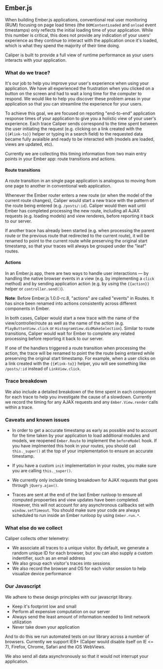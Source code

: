 ## Ember.js

When building Ember.js applications, conventional real user monitoring (RUM) focusing on page load times (the `DOMContentLoaded` and `onload` event timestamps) only reflects the initial loading time of your application.
While this number is critical, this does not provide any indication of your users' experience as they continue to interact with the application once it's loaded, which is what they spend the majority of their time doing.

Caliper is built to provide a full view of runtime performance as your users interacts with your application.

### What do we trace?

It's our job to help you improve your user's experience when using your application.
We have all experienced the frustration when you clicked on a button on the screen and had to wait a long time for the computer to respond.
We would like to help you discover these problem areas in your application so that you can streamline the experience for your users.

To achieve this goal, we are focused on reporting "end-to-end" application response times of your application to give you a holistic view of your user's experience. Each trace Caliper sends correspond to the time spent between the user initiating the request (e.g. clicking on a link created with the `{{#link-to}}` helper or typing in a search field) to the requested data became fully avaialble and ready to be interacted with (models are loaded, views are updated, etc).

Currently we are collecting this timing information from two main entry points in your Ember app: route transitions and actions.

#### <i class="ss-signpost"></i> Route transitions

A route transition in an single page application is analogous to moving from one page to another in conventional web application.

Whenever the Ember router enters a new route (or when the model of the current route changes), Caliper would start a new trace with the pattern of the route being entered (e.g. `/posts/:id`). Caliper would then wait until Ember has completed processing the new route, including all AJAX requests (e.g. loading models) and view renderes, before reporting it back to our server.

If another trace has already been started (e.g. when processing the parent route or the previous route that redirected to the current route), it will be renamed to point to the current route while preserving the original start timestamp, so that your traces will always be grouped under the "leaf" routes.

#### <i class="ss-cursor"></i> Actions

In an Ember.js app, there are two ways to handle user interactions &mdash; by handling the native browser events in a view (e.g. by implementing a `click` method) and by sending application action (e.g. by using the `{{action}}` helper or `controller.send()`).

**Note**: Before Ember.js 1.0.0-rc.8, "actions" are called "events" in Routes. It has since been renamed into actions consistently across different components in Ember.

In both cases, Caliper would start a new trace with the name of the view/controller/route as well as the name of the action (e.g. `PlayButtonView.click` or `HistogramView.didMakeSelection`). Similar to route transitions, Caliper would wait for Ember to complete any related processing before reporting it back to our server.

If one of the handlers triggered a route transition when processing the action, the trace will be renamed to point the the route being entered while preserving the original start timestamp. For example, when a user clicks on a link created with the `{{#link-to}}` helper, you will see something like `/posts/:id` instead of `LinkView.click`.

### Trace breakdown

We also include a detailed breakdown of the time spent in each component for each trace to help you investigate the cause of a slowdown.
Currently we record the timing for any AJAX requests and any `Ember.View.render` calls within a trace.

### Caveats and known issues

  - In order to get a accurate timestamp as early as possible and to account for the time taken by your application to load additional modules and models, we reopened `Ember.Route` to implement the `beforeModel` hook. If you have implmented this hook in your routes, you should call `this._super()` at the top of your implementation to ensure an accurate timestamp.

  - If you have a custom `init` implementation in your routes, you make sure you are calling `this._super()`.

  - We currently only include timing breakdown for AJAX requests that goes through `jQuery.ajax()`.

  - Traces are sent at the end of the last Ember runloop to ensure all computed propoerties and view updates have been completed. However, this will not account for any asynchronous callbacks set with `window.setTimeout`. You should make sure your code are always scheduled to run inside an Ember runloop by using `Ember.run.*`.

### What else do we collect

Caliper collects other telemetry:

  - We associate all traces to a unique visitor. By default, we generate a random unique ID for each browser, but you can also supply a custom indentifier, such as an email address
  - We also group each visitor's traces into sessions
  - We also record the browser and OS for each visitor session to help visualize device performance

### Our Javascript

We adhere to these design principles with our javascript library.

  - Keep it's footprint low and small
  - Perform all expensive computation on our server
  - Always send the least amount of information needed to limit network utilization
  - Never take down your application

And to do this we run automated tests on our library across a number of browsers. Currently we support IE8+ (Caliper would disable itself on IE <= 7), Firefox, Chrome, Safari and the iOS WebViews.

We also send all data asynchronously so that it would not interrupt your application.
